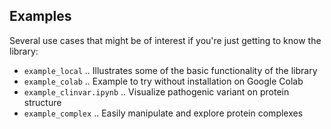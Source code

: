 ## Examples

Several use cases that might be of interest if you're just getting to know the library:

- `example_local` .. Illustrates some of the basic functionality of the library
- `example_colab` .. Example to try without installation on Google Colab
- `example_clinvar.ipynb` .. Visualize pathogenic variant on protein structure
- `example_complex` .. Easily manipulate and explore protein complexes